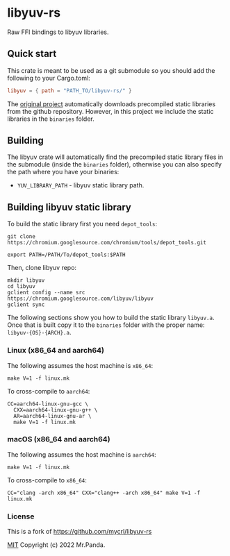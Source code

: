 # libyuv-rs

Raw FFI bindings to libyuv libraries.

## Quick start

This crate is meant to be used as a git submodule so you should add the
following to your Cargo.toml:

```toml
libyuv = { path = "PATH_TO/libyuv-rs/" }
```

The [original project](https://github.com/mycrl/libyuv-rs) automatically
downloads precompiled static libraries from the github repository. However, in
this project we include the static libraries in the `binaries` folder.

## Building

The libyuv crate will automatically find the precompiled static library files in
the submodule (inside the `binaries` folder), otherwise you can also specify the
path where you have your binaries:

* `YUV_LIBRARY_PATH` - libyuv static library path.

## Building libyuv static library

To build the static library first you need `depot_tools`:

```
git clone https://chromium.googlesource.com/chromium/tools/depot_tools.git

export PATH=/PATH/To/depot_tools:$PATH
```

Then, clone libyuv repo:

```
mkdir libyuv
cd libyuv
gclient config --name src https://chromium.googlesource.com/libyuv/libyuv
gclient sync
```

The following sections show you how to build the static library `libyuv.a`. Once
that is built copy it to the `binaries` folder with the proper name:
`libyuv-{OS}-{ARCH}.a`.

### Linux (x86_64 and aarch64)

The following assumes the host machine is `x86_64`:

```
make V=1 -f linux.mk
```

To cross-compile to `aarch64`:

```
CC=aarch64-linux-gnu-gcc \
  CXX=aarch64-linux-gnu-g++ \
  AR=aarch64-linux-gnu-ar \
  make V=1 -f linux.mk
```

### macOS (x86_64 and aarch64)

The following assumes the host machine is `aarch64`:

```
make V=1 -f linux.mk
```

To cross-compile to `x86_64`:

```
CC="clang -arch x86_64" CXX="clang++ -arch x86_64" make V=1 -f linux.mk
```

### License

This is a fork of https://github.com/mycrl/libyuv-rs

[MIT](./LICENSE) Copyright (c) 2022 Mr.Panda.
